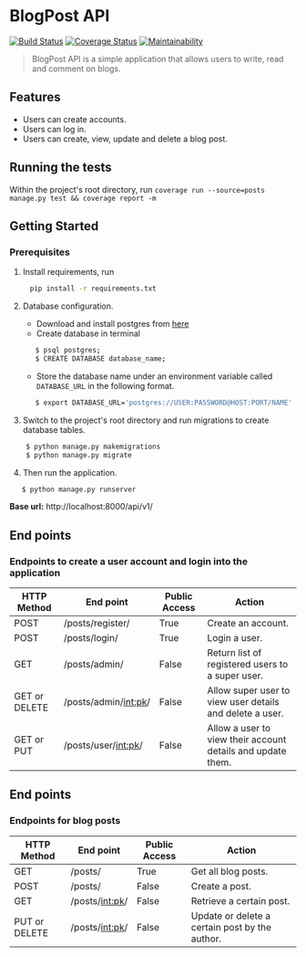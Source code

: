 # BlogPost API

[![Build Status](https://travis-ci.com/flacode/drf_practice.svg?branch=develop)](https://travis-ci.com/flacode/drf_practice)
[![Coverage Status](https://coveralls.io/repos/github/flacode/drf_practice/badge.svg?branch=develop)](https://coveralls.io/github/flacode/drf_practice?branch=ch-test-features)
[![Maintainability](https://api.codeclimate.com/v1/badges/159c3d486314a760be7a/maintainability)](https://codeclimate.com/github/flacode/drf_practice/maintainability)

> BlogPost API is a simple application that allows users to write, read and comment on blogs.

## Features
- Users can create accounts.
- Users can log in.
- Users can create, view, update and delete a blog post.

## Running the tests
Within the project's root directory, run
```coverage run --source=posts manage.py test && coverage report -m```


## Getting Started
### Prerequisites
1. Install requirements, run
```sh
     pip install -r requirements.txt
```
2. Database configuration.
   - Download and install postgres from [here](https://www.postgresql.org/download/)
   - Create database in terminal
   ```sh
      $ psql postgres;
      $ CREATE DATABASE database_name;
   ```
   - Store the database name under an environment variable called `DATABASE_URL` in the following format.
   ```sh
      $ export DATABASE_URL='postgres://USER:PASSWORD@HOST:PORT/NAME'
   ```

3. Switch to the project's root directory and run migrations to create database tables.
```sh
    $ python manage.py makemigrations
    $ python manage.py migrate
 ```
 4. Then run the application.
 ```sh
    $ python manage.py runserver
 ```

**Base url:** http://localhost:8000/api/v1/

## End points
### Endpoints to create a user account and login into the application
HTTP Method|End point | Public Access|Action
-----------|----------|--------------|------
POST | /posts/register/ | True | Create an account.
POST | /posts/login/  | True | Login a user.
GET  | /posts/admin/ | False | Return list of registered users to a super user.
GET or DELETE  | /posts/admin/<int:pk>/ | False | Allow super user to view user details and delete a user.
GET or PUT | /posts/user/<int:pk>/ | False | Allow a user to view their account details and update them.


## End points
### Endpoints for blog posts
HTTP Method|End point | Public Access|Action
-----------|----------|--------------|------
GET | /posts/ | True | Get all blog posts.
POST | /posts/  | False | Create a post.
GET  | /posts/<int:pk>/ | False | Retrieve a certain post.
PUT or DELETE | /posts/<int:pk>/ | False | Update or delete a certain post by the author.
